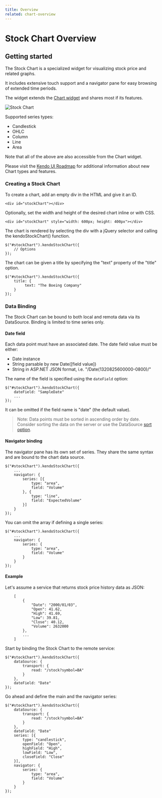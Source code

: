 ```yaml
---
title: Overview
related: chart-overview
---
```


# Stock Chart Overview

## Getting started

The Stock Chart is a specialized widget for visualizing stock price and related graphs.

It includes extensive touch support and a navigator pane for easy browsing of extended time periods.

The widget extends the [Chart widget](/dataviz/chart/overview) and shares most if its features. 

![Stock Chart](/dataviz/stockchart/stock-chart.png)

Supported series types:

*   Candlestick
*   OHLC
*   Column
*   Line
*   Area

Note that all of the above are also accessible from the Chart widget.

Please visit the [Kendo UI Roadmap](http://www.telerik.com/support/whats-new/kendo-ui-web/roadmap) for additional information about new Chart types and features.

### Creating a Stock Chart

To create a chart, add an empty div in the HTML and give it an ID.

    <div id="stockChart"></div>

Optionally, set the width and height of the desired chart inline or with CSS.

    <div id="stockChart" style="width: 600px; height: 400px"></div>

The chart is rendered by selecting the div with a jQuery selector and calling the kendoStockChart() function.

    $("#stockChart").kendoStockChart({
		// Options
    });

The chart can be given a title by specifying the "text" property of the "title" option.

    $("#stockChart").kendoStockChart({
        title: {
             text: "The Boeing Company"
        }
    });

### Data Binding

The Stock Chart can be bound to both local and remota data via its DataSource. Binding is limited to time series only.

#### Date field

Each data point must have an associated date. The date field value must be either:

* Date instance
* String parsable by new Date([field value])
* String in ASP.NET JSON format, i.e. "\/Date(1320825600000-0800)\/"

The name of the field is specified using the `dateField` option:

    $("#stockChart").kendoStockChart({
		dateField: "SampleDate"
		...
    });
	
It can be omitted if the field name is "date" (the default value).

> Note: Data points must be sorted in ascending order by date. Consider sorting the data on the server or use the DataSource [sort option](/api/framework/datasource#sort-array--objectdefault).

#### Navigator binding

The navigator pane has its own set of series. They share the same syntax and are bound to the chart data source.

    $("#stockChart").kendoStockChart({
		...
		navigator: {
	    	series: [{
     	   		type: "area",
     	   		field: "Volume"
			}, {
				type: "line",
				field: "ExpectedVolume"
			}]
		}
    });

You can omit the array if defining a single series:

    $("#stockChart").kendoStockChart({
		...
		navigator: {
	    	series: {
     	   		type: "area",
     	   		field: "Volume"
			}
		}
    });

#### Example

Let's assume a service that returns stock price history data as JSON:

		[
    		{
        		"Date": "2000/01/03",
        		"Open": 41.62,
        		"High": 41.69,
        		"Low": 39.81,
        		"Close": 40.12,
    			"Volume": 2632000
    		},
			...
		]

Start by binding the Stock Chart to the remote service:

    $("#stockChart").kendoStockChart({
		dataSource: {
			transport: {
				read: "/stock?symbol=BA"
   			}
		},
		dateField: "Date"
    });

Go ahead and define the main and the navigator series:

    $("#stockChart").kendoStockChart({
		dataSource: {
			transport: {
				read: "/stock?symbol=BA"
   			}
		},
		dateField: "Date"
		series: [{
    		type: "candlestick",
    		openField: "Open",
    		highField: "High",
    		lowField: "Low",
    		closeField: "Close"
		}],
		navigator: {
	    	series: {
     	   		type: "area",
     	   		field: "Volume"
			}
		}
    });

